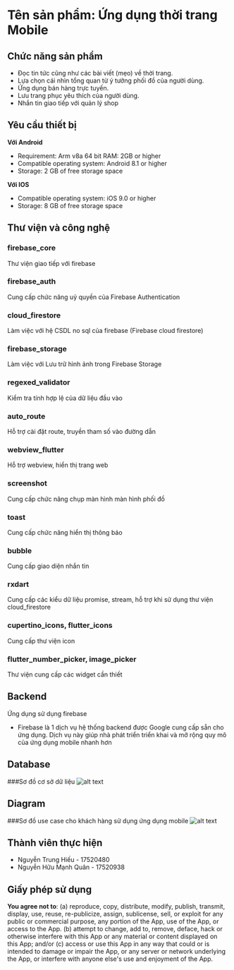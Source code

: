 # Tên sản phẩm: Ứng dụng thời trang Mobile

## Chức năng sản phẩm
- Đọc tin tức cũng như các bài viết (mẹo) về thời trang.
- Lựa chọn cái nhìn tổng quan từ ý tưởng phối đồ của người dùng.
- Ứng dụng bán hàng trực tuyến.
- Lưu trang phục yêu thích của người dùng.
- Nhắn tin giao tiếp với quản lý shop

## Yêu cầu thiết bị
**Với Android**
- Requirement: Arm v8a 64 bit RAM: 2GB or higher
- Compatible operating system: Android 8.1 or higher
- Storage: 2 GB of free storage space

**Với IOS**
- Compatible operating system: iOS 9.0 or higher
- Storage: 8 GB of free storage space

## Thư viện và công nghệ

### firebase_core
Thư viện giao tiếp với firebase

### firebase_auth
Cung cấp chức năng uỷ quyền của Firebase Authentication

### cloud_firestore
Làm việc với hệ CSDL no sql của firebase (Firebase cloud firestore)

### firebase_storage
Làm việc với Lưu trữ hình ảnh trong Firebase Storage

### regexed_validator
Kiểm tra tính hợp lệ của dữ liệu đầu vào

### auto_route
Hỗ trợ cài đặt route, truyền tham số vào đường dẫn

### webview_flutter
Hỗ trợ webview, hiển thị trang web

### screenshot
Cung cấp chức năng chụp màn hình màn hình phối đồ

### toast
Cung cấp chức năng hiển thị thông báo

### bubble
Cung cấp giao diện nhắn tin

### rxdart
Cung cấp các kiểu dữ liệu promise, stream, hỗ trợ khi sử dụng thư viện cloud_firestore

### cupertino_icons, flutter_icons
Cung cấp thư viện icon

### flutter_number_picker, image_picker
Thư viện cung cấp các widget cần thiết

## Backend
Ứng dụng sử dụng firebase
- Firebase là 1 dịch vụ hệ thống backend được Google cung cấp sẵn cho ứng dụng. 
Dịch vụ này giúp nhà phát triển triển khai và mở rộng quy mô của ứng dụng mobile nhanh hơn

## Database
###Sơ đồ cơ sở dữ liệu
![alt text](https://drive.google.com/uc?export=view&id=1iDizGUD32TCh3CfmVYyeq4XmNJVUga-7)

## Diagram
###Sơ đồ use case cho khách hàng sử dụng ứng dụng mobile
![alt text](https://drive.google.com/uc?export=view&id=1ASIH0BdwgBLEFFbSnJTM2jq0_qJqbhRE)

## Thành viên thực hiện
- Nguyễn Trung Hiếu - 17520480
- Nguyễn Hữu Mạnh Quân - 17520938

## Giấy phép sử dụng
**You agree not to**:
(a) reproduce, copy, distribute, modify, publish, transmit, display, use, reuse, re-publicize, assign, 
sublicense, sell, or exploit for any public or commercial purpose, any portion of the App, use of the App, 
or access to the App.
(b) attempt to change, add to, remove, deface, hack or otherwise interfere with this App or any material 
or content displayed on this App; and/or
(c) access or use this App in any way that could or is intended to damage or impair the App, or any server 
or network underlying the App, or interfere with anyone else's use and enjoyment of the App.